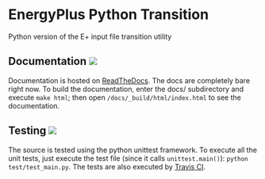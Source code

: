 # EnergyPlus Python Transition
Python version of the E+ input file transition utility

## Documentation [![](https://readthedocs.org/projects/energyplus-python-transition/badge/?version=latest)](http://energyplus-python-transition.readthedocs.org/en/latest/)
Documentation is hosted on [ReadTheDocs](http://mypyopt.readthedocs.org/en/latest/).  The docs are completely bare right now.  To build the documentation, enter the docs/ subdirectory and execute `make html`; then open `/docs/_build/html/index.html` to see the documentation.

## Testing [![](https://travis-ci.org/Myoldmopar/ep-transition.svg?branch=master)](https://travis-ci.org/Myoldmopar/ep-transition)
The source is tested using the python unittest framework.  To execute all the unit tests, just execute the test file (since it calls `unittest.main()`): `python test/test_main.py`.  The tests are also executed by [Travis CI](https://travis-ci.org/Myoldmopar/ep-transition).
